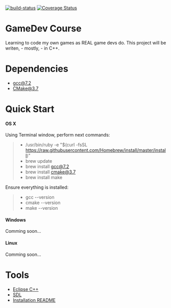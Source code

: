[![build-status](https://pipelines-badges-service.useast.staging.atlassian.io/badge/atlassian/gamedev.svg)](https://bitbucket.org/atlassian/gamedev/addon/pipelines/home)  [![Coverage Status](https://coveralls.io/repos/bitbucket/atlassian/gamedev/badge.svg?branch=master)](https://coveralls.io/bitbucket/atlassian/gamedev?branch=master)

 

# GameDev Course
Learning to code my own games as REAL game devs do.
This project will be writen, - mostly, - in C++.

# Dependencies
- gcc@7.2
- CMake@3.7

# Quick Start
#### OS X

Using Terminal window, perform next commands:
>	- /usr/bin/ruby -e "$(curl -fsSL https://raw.githubusercontent.com/Homebrew/install/master/install)"
>	- brew update
>	- brew install gcc@7.2
>	- brew install cmake@3.7
>	- brew install make

Ensure everything is installed:
>	- gcc --version
>	- cmake --version
>	- make --version

#### Windows
Comming soon...

#### Linux
Comming soon...

# Tools
- [Eclipse C++](http://www.eclipse.org/downloads/)
- [SDL](https://www.libsdl.org/)
- [Installation README](https://bitbucket.org/GroznyBear/gamedev/src//tools/?at=master)
